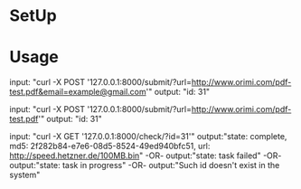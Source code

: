 # SetUp

# Usage
input: "curl -X POST '127.0.0.1:8000/submit/?url=http://www.orimi.com/pdf-test.pdf&email=example@gmail.com'"
output: "id: 31"

input: "curl -X POST '127.0.0.1:8000/submit/?url=http://www.orimi.com/pdf-test.pdf'"
output: "id: 31"

input: "curl -X GET '127.0.0.1:8000/check/?id=31'"
output:"state: complete, md5: 2f282b84-e7e6-08d5-8524-49ed940bfc51, url: http://speed.hetzner.de/100MB.bin"
-OR-
output:"state: task failed"
-OR-
output:"state: task in progress"
-OR-
output:"Such id doesn't exist in the system"

